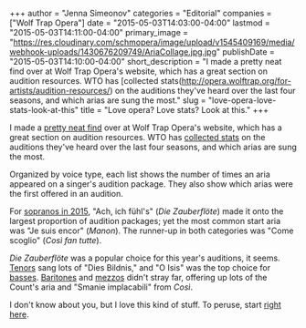 +++
author = "Jenna Simeonov"
categories = "Editorial"
companies = ["Wolf Trap Opera"]
date = "2015-05-03T14:03:00-04:00"
lastmod = "2015-05-03T14:11:00-04:00"
primary_image = "https://res.cloudinary.com/schmopera/image/upload/v1545409169/media/webhook-uploads/1430676209749/AriaCollage.jpg.jpg"
publishDate = "2015-05-03T14:10:00-04:00"
short_description = "I made a pretty neat find over at Wolf Trap Opera&#039;s website, which has a great section on audition resources. WTO has [collected stats(http://opera.wolftrap.org/for-artists/audition-resources/) on the auditions they&#039;ve heard over the last four seasons, and which arias are sung the most."
slug = "love-opera-love-stats-look-at-this"
title = "Love opera? Love stats? Look at this."
+++

I made a [pretty neat find](http://opera.wolftrap.org/for-artists/audition-resources/) over at Wolf Trap Opera's website, which has a great section on audition resources. WTO has [collected stats](http://opera.wolftrap.org/for-artists/audition-resources/) on the auditions they've heard over the last four seasons, and which arias are sung the most. 

Organized by voice type, each list shows the number of times an aria appeared on a singer's audition package. They also show which arias were the first offered in an audition.

For [sopranos in 2015](http://opera.wolftrap.org/wp-content/uploads/2015/02/SOPRANOS-2015.pdf), "Ach, ich fühl's" (*Die Zauberflöte*) made it onto the largest proportion of audition packages; yet the most common start aria was "Je suis encor" (*Manon*). The runner-up in both categories was "Come scoglio" (*Così fan tutte*). 

*Die Zauberflöte* was a popular choice for this year's auditions, it seems. [Tenors](http://opera.wolftrap.org/wp-content/uploads/2015/02/TENORS-2015.pdf) sang lots of "Dies Bildnis," and "O Isis" was the top choice for [basses](http://opera.wolftrap.org/wp-content/uploads/2015/02/BASSES-2015.pdf). [Baritones](http://opera.wolftrap.org/wp-content/uploads/2015/02/BARITONES-2015.pdf) and [mezzos](http://opera.wolftrap.org/wp-content/uploads/2015/02/MEZZOS-2015.pdf) didn't stray far, offering up lots of the Count's aria and "Smanie implacabili" from *Così*.

I don't know about you, but I love this kind of stuff. To peruse, start [right here](http://opera.wolftrap.org/for-artists/audition-resources/).
